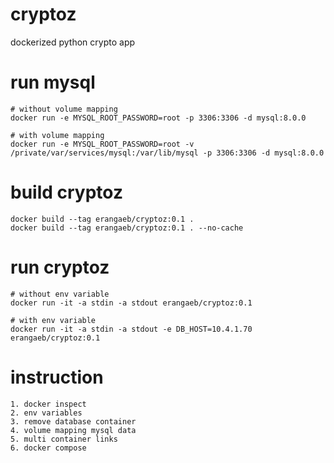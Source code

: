# cryptoz

dockerized python crypto app

# run mysql

```
# without volume mapping
docker run -e MYSQL_ROOT_PASSWORD=root -p 3306:3306 -d mysql:8.0.0

# with volume mapping
docker run -e MYSQL_ROOT_PASSWORD=root -v /private/var/services/mysql:/var/lib/mysql -p 3306:3306 -d mysql:8.0.0
```


# build cryptoz

```
docker build --tag erangaeb/cryptoz:0.1 .
docker build --tag erangaeb/cryptoz:0.1 . --no-cache
```

# run cryptoz

```
# without env variable
docker run -it -a stdin -a stdout erangaeb/cryptoz:0.1

# with env variable
docker run -it -a stdin -a stdout -e DB_HOST=10.4.1.70 erangaeb/cryptoz:0.1
```

# instruction
```
1. docker inspect 
2. env variables  
3. remove database container  
4. volume mapping mysql data  
5. multi container links   
6. docker compose  
```
